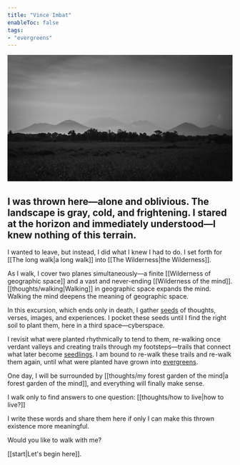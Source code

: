 ```yaml
---
title: "Vince Imbat"
enableToc: false
tags:
- "evergreens"
---
```

![Banner](files/banner.jpg)
<h2>I was thrown here—alone and oblivious. The landscape is gray, cold, and frightening. I stared at the horizon and immediately understood—I knew nothing of this terrain.</h2>

I wanted to leave, but instead, I did what I knew I had to do. I set forth for [[The long walk|a long walk]] into [[The Wilderness|the Wilderness]].

As I walk, I cover two planes simultaneously—a finite [[Wilderness of geographic space]] and a vast and never-ending [[Wilderness of the mind]]. [[thoughts/walking|Walking]] in geographic space expands the mind. Walking the mind deepens the meaning of geographic space.

In this excursion, which ends only in death, I gather [seeds](tags/seeds) of thoughts, verses, images, and experiences. I pocket these seeds until I find the right soil to plant them, here in a third space—cyberspace.

I revisit what were planted rhythmically to tend to them, re-walking once verdant valleys and creating trails through my footsteps—trails that connect what later become [seedlings](tags/seedlings). I am bound to re-walk these trails and re-walk them again, until what were planted have grown into [evergreens](tags/evergreens).

One day, I will be surrounded by [[thoughts/my forest garden of the mind|a forest garden of the mind]], and everything will finally make sense.

I walk only to find answers to one question: [[thoughts/how to live|how to live?]]

I write these words and share them here if only I can make this thrown existence more meaningful.

Would you like to walk with me?

[[start|Let's begin here]].